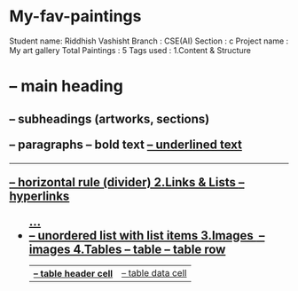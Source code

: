 # My-fav-paintings
Student name: Riddhish Vashisht
Branch : CSE(AI)
Section : c
Project name : My art gallery
Total Paintings : 5
Tags used :
1.Content & Structure
<h1> – main heading
<h2> – subheadings (artworks, sections)
<p> – paragraphs
<b> – bold text
<u> – underlined text
<hr> – horizontal rule (divider)
2.Links & Lists
<a> – hyperlinks
<ul> … <li> – unordered list with list items
3.Images
<img> – images
4.Tables
<table> – table
<tr> – table row
<th> – table header cell
<td> – table data cell
